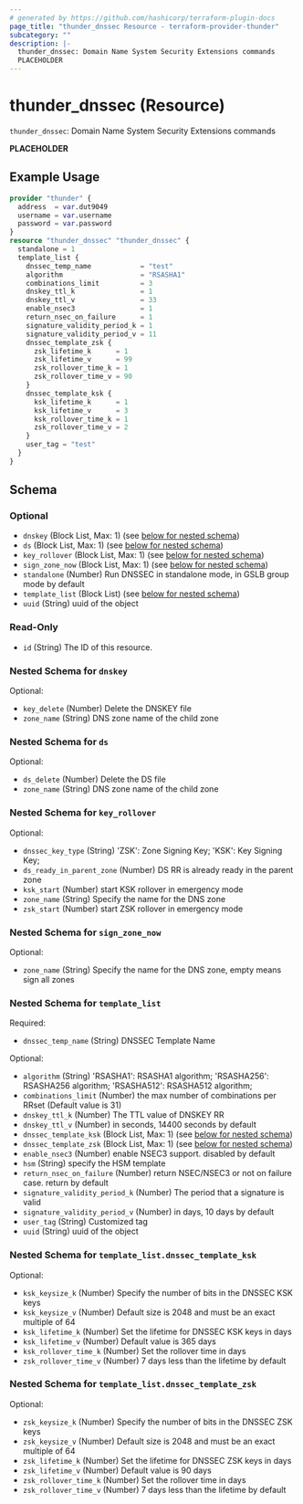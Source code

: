```yaml
---
# generated by https://github.com/hashicorp/terraform-plugin-docs
page_title: "thunder_dnssec Resource - terraform-provider-thunder"
subcategory: ""
description: |-
  thunder_dnssec: Domain Name System Security Extensions commands
  PLACEHOLDER
---
```


# thunder_dnssec (Resource)

`thunder_dnssec`: Domain Name System Security Extensions commands

__PLACEHOLDER__

## Example Usage

```terraform
provider "thunder" {
  address  = var.dut9049
  username = var.username
  password = var.password
}
resource "thunder_dnssec" "thunder_dnssec" {
  standalone = 1
  template_list {
    dnssec_temp_name            = "test"
    algorithm                   = "RSASHA1"
    combinations_limit          = 3
    dnskey_ttl_k                = 1
    dnskey_ttl_v                = 33
    enable_nsec3                = 1
    return_nsec_on_failure      = 1
    signature_validity_period_k = 1
    signature_validity_period_v = 11
    dnssec_template_zsk {
      zsk_lifetime_k      = 1
      zsk_lifetime_v      = 99
      zsk_rollover_time_k = 1
      zsk_rollover_time_v = 90
    }
    dnssec_template_ksk {
      ksk_lifetime_k      = 1
      ksk_lifetime_v      = 3
      ksk_rollover_time_k = 1
      zsk_rollover_time_v = 2
    }
    user_tag = "test"
  }
}
```

<!-- schema generated by tfplugindocs -->
## Schema

### Optional

- `dnskey` (Block List, Max: 1) (see [below for nested schema](#nestedblock--dnskey))
- `ds` (Block List, Max: 1) (see [below for nested schema](#nestedblock--ds))
- `key_rollover` (Block List, Max: 1) (see [below for nested schema](#nestedblock--key_rollover))
- `sign_zone_now` (Block List, Max: 1) (see [below for nested schema](#nestedblock--sign_zone_now))
- `standalone` (Number) Run DNSSEC in standalone mode, in GSLB group mode by default
- `template_list` (Block List) (see [below for nested schema](#nestedblock--template_list))
- `uuid` (String) uuid of the object

### Read-Only

- `id` (String) The ID of this resource.

<a id="nestedblock--dnskey"></a>
### Nested Schema for `dnskey`

Optional:

- `key_delete` (Number) Delete the DNSKEY file
- `zone_name` (String) DNS zone name of the child zone


<a id="nestedblock--ds"></a>
### Nested Schema for `ds`

Optional:

- `ds_delete` (Number) Delete the DS file
- `zone_name` (String) DNS zone name of the child zone


<a id="nestedblock--key_rollover"></a>
### Nested Schema for `key_rollover`

Optional:

- `dnssec_key_type` (String) 'ZSK': Zone Signing Key; 'KSK': Key Signing Key;
- `ds_ready_in_parent_zone` (Number) DS RR is already ready in the parent zone
- `ksk_start` (Number) start KSK rollover in emergency mode
- `zone_name` (String) Specify the name for the DNS zone
- `zsk_start` (Number) start ZSK rollover in emergency mode


<a id="nestedblock--sign_zone_now"></a>
### Nested Schema for `sign_zone_now`

Optional:

- `zone_name` (String) Specify the name for the DNS zone, empty means sign all zones


<a id="nestedblock--template_list"></a>
### Nested Schema for `template_list`

Required:

- `dnssec_temp_name` (String) DNSSEC Template Name

Optional:

- `algorithm` (String) 'RSASHA1': RSASHA1 algorithm; 'RSASHA256': RSASHA256 algorithm; 'RSASHA512': RSASHA512 algorithm;
- `combinations_limit` (Number) the max number of combinations per RRset (Default value is 31)
- `dnskey_ttl_k` (Number) The TTL value of DNSKEY RR
- `dnskey_ttl_v` (Number) in seconds, 14400 seconds by default
- `dnssec_template_ksk` (Block List, Max: 1) (see [below for nested schema](#nestedblock--template_list--dnssec_template_ksk))
- `dnssec_template_zsk` (Block List, Max: 1) (see [below for nested schema](#nestedblock--template_list--dnssec_template_zsk))
- `enable_nsec3` (Number) enable NSEC3 support. disabled by default
- `hsm` (String) specify the HSM template
- `return_nsec_on_failure` (Number) return NSEC/NSEC3 or not on failure case. return by default
- `signature_validity_period_k` (Number) The period that a signature is valid
- `signature_validity_period_v` (Number) in days, 10 days by default
- `user_tag` (String) Customized tag
- `uuid` (String) uuid of the object

<a id="nestedblock--template_list--dnssec_template_ksk"></a>
### Nested Schema for `template_list.dnssec_template_ksk`

Optional:

- `ksk_keysize_k` (Number) Specify the number of bits in the DNSSEC KSK keys
- `ksk_keysize_v` (Number) Default size is 2048 and must be an exact multiple of 64
- `ksk_lifetime_k` (Number) Set the lifetime for DNSSEC KSK keys in days
- `ksk_lifetime_v` (Number) Default value is 365 days
- `ksk_rollover_time_k` (Number) Set the rollover time in days
- `zsk_rollover_time_v` (Number) 7 days less than the lifetime by default


<a id="nestedblock--template_list--dnssec_template_zsk"></a>
### Nested Schema for `template_list.dnssec_template_zsk`

Optional:

- `zsk_keysize_k` (Number) Specify the number of bits in the DNSSEC ZSK keys
- `zsk_keysize_v` (Number) Default size is 2048 and must be an exact multiple of 64
- `zsk_lifetime_k` (Number) Set the lifetime for DNSSEC ZSK keys in days
- `zsk_lifetime_v` (Number) Default value is 90 days
- `zsk_rollover_time_k` (Number) Set the rollover time in days
- `zsk_rollover_time_v` (Number) 7 days less than the lifetime by default



